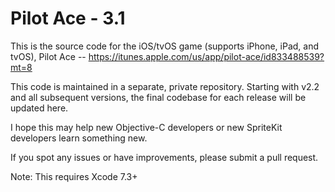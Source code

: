 # Pilot Ace - 3.1

This is the source code for the iOS/tvOS game (supports iPhone, iPad, and tvOS), Pilot Ace -- https://itunes.apple.com/us/app/pilot-ace/id833488539?mt=8

This code is maintained in a separate, private repository.  Starting with v2.2 and all subsequent versions, the final codebase for each release will be updated here.

I hope this may help new Objective-C developers or new SpriteKit developers learn something new.

If you spot any issues or have improvements, please submit a pull request.

Note: This requires Xcode 7.3+
